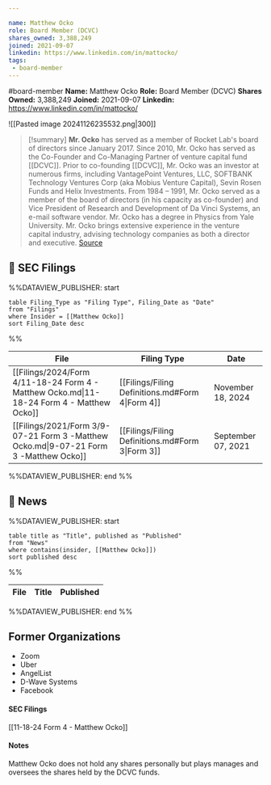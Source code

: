 ```yaml
---

name: Matthew Ocko
role: Board Member (DCVC)
shares_owned: 3,388,249
joined: 2021-09-07
linkedin: https://www.linkedin.com/in/mattocko/
tags: 
 - board-member
---
```


#board-member
**Name:** Matthew Ocko
**Role:** Board Member (DCVC)
**Shares Owned:** 3,388,249
**Joined:** 2021-09-07
**Linkedin:** https://www.linkedin.com/in/mattocko/

![[Pasted image 20241126235532.png|300]]

>[!summary]
**Mr. Ocko** has served as a member of Rocket Lab's board of directors since January 2017. Since 2010, Mr. Ocko has served as the Co-Founder and Co-Managing Partner of venture capital fund [[DCVC]]. Prior to co-founding [[DCVC]], Mr. Ocko was an investor at numerous firms, including VantagePoint Ventures, LLC, SOFTBANK Technology Ventures Corp (aka Mobius Venture Capital), Sevin Rosen Funds and Helix Investments. From 1984 – 1991, Mr. Ocko served as a member of the board of directors (in his capacity as co-founder) and Vice President of Research and Development of Da Vinci Systems, an e-mail software vendor. Mr. Ocko has a degree in Physics from Yale University. Mr. Ocko brings extensive experience in the venture capital industry, advising technology companies as both a director and executive.
[Source](https://www.rocketlabusa.com/about/team/)

## 💼 SEC Filings
%%DATAVIEW_PUBLISHER: start
```
table Filing_Type as "Filing Type", Filing_Date as "Date"
from "Filings"
where Insider = [[Matthew Ocko]]
sort Filing_Date desc

```
%%

| File                                                                                      | Filing Type                                      | Date               |
| ----------------------------------------------------------------------------------------- | ------------------------------------------------ | ------------------ |
| [[Filings/2024/Form 4/11-18-24 Form 4 - Matthew Ocko.md\|11-18-24 Form 4 - Matthew Ocko]] | [[Filings/Filing Definitions.md#Form 4\|Form 4]] | November 18, 2024  |
| [[Filings/2021/Form 3/9-07-21 Form 3 -Matthew Ocko.md\|9-07-21 Form 3 -Matthew Ocko]]     | [[Filings/Filing Definitions.md#Form 3\|Form 3]] | September 07, 2021 |

%%DATAVIEW_PUBLISHER: end %%
## 📰 News
%%DATAVIEW_PUBLISHER: start
```
table title as "Title", published as "Published"
from "News"
where contains(insider, [[Matthew Ocko]])
sort published desc
```
%%

| File | Title | Published |
| ---- | ----- | --------- |

%%DATAVIEW_PUBLISHER: end %%

## Former Organizations

-  Zoom
-  Uber
-  AngelList
-  D-Wave Systems
-  Facebook

#### SEC Filings

[[11-18-24 Form 4 - Matthew Ocko]] 

#### Notes

Matthew Ocko does not hold any shares personally but plays manages and oversees the shares held by the DCVC funds.